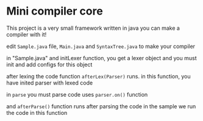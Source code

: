 # Mini compiler core

This project is a very small framework written in java you can make a compiler with it!

edit `Sample.java` file, `Main.java` and `SyntaxTree.java` to make your compiler

in "Sample.java" and initLexer function, you get a lexer object and you must init and add configs for this object

after lexing the code function `afterLex(Parser)` runs. in this function, you have inited parser with lexed code

in `parse` you must parse code uses `parser.on()` function

and `afterParse()` function runs after parsing the code in the sample we run the code in this function
